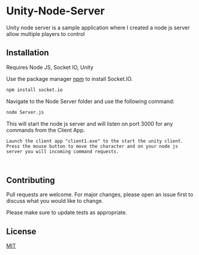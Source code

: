 # Unity-Node-Server

Unity node server is a sample application where I created a node js server allow multiple players to control

## Installation
Requires Node JS, Socket IO, Unity

Use the package manager [npm](https://www.npmjs.com/package/socket.io) to install Socket.IO.

```bash
npm install socket.io
```
Navigate to the Node Server folder and use the following command:

```bash
node Server.js
```
This will start the node js server and will listen on port 3000 for any commands from the Client App.
```
Launch the client app "client1.exe" to the start the unity client.
Press the mouse button to move the character and on your node js server you will incoming command requests.



```

## Contributing
Pull requests are welcome. For major changes, please open an issue first to discuss what you would like to change.

Please make sure to update tests as appropriate.

## License
[MIT](https://choosealicense.com/licenses/mit/)